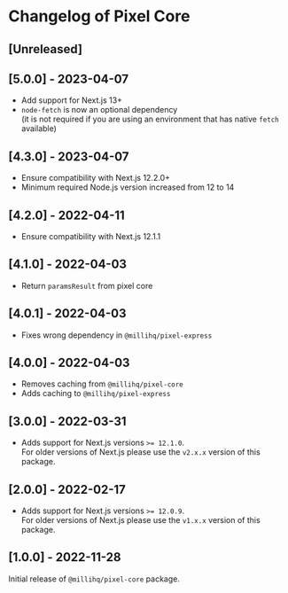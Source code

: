 # Changelog of Pixel Core

## [Unreleased]

## [5.0.0] - 2023-04-07

- Add support for Next.js 13+
- `node-fetch` is now an optional dependency  
  (it is not required if you are using an environment that has native `fetch` available)

## [4.3.0] - 2023-04-07

- Ensure compatibility with Next.js 12.2.0+
- Minimum required Node.js version increased from 12 to 14

## [4.2.0] - 2022-04-11

- Ensure compatibility with Next.js 12.1.1

## [4.1.0] - 2022-04-03

- Return `paramsResult` from pixel core

## [4.0.1] - 2022-04-03

- Fixes wrong dependency in `@millihq/pixel-express`

## [4.0.0] - 2022-04-03

- Removes caching from `@millihq/pixel-core`
- Adds caching to `@millihq/pixel-express`

## [3.0.0] - 2022-03-31

- Adds support for Next.js versions `>= 12.1.0`.  
  For older versions of Next.js please use the `v2.x.x` version of this package.

## [2.0.0] - 2022-02-17

- Adds support for Next.js versions `>= 12.0.9`.  
  For older versions of Next.js please use the `v1.x.x` version of this package.

## [1.0.0] - 2022-11-28

Initial release of `@millihq/pixel-core` package.
